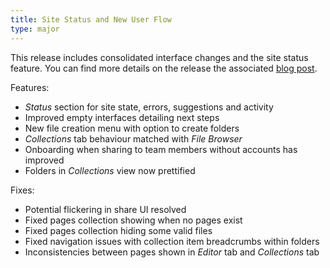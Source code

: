 ```yaml
---
title: Site Status and New User Flow
type: major
---
```


This release includes consolidated interface changes and the site status feature. You can find more details on the release the associated [blog post](http://cloudcannon.com/features/2015/12/10/site-status-and-new-user-flow/).

Features:

* *Status* section for site state, errors, suggestions and activity
* Improved empty interfaces detailing next steps
* New file creation menu with option to create folders
* *Collections* tab behaviour matched with *File Browser*
* Onboarding when sharing to team members without accounts has improved
* Folders in *Collections* view now prettified

Fixes:

* Potential flickering in share UI resolved
* Fixed pages collection showing when no pages exist
* Fixed pages collection hiding some valid files
* Fixed navigation issues with collection item breadcrumbs within folders
* Inconsistencies between pages shown in *Editor* tab and *Collections* tab
